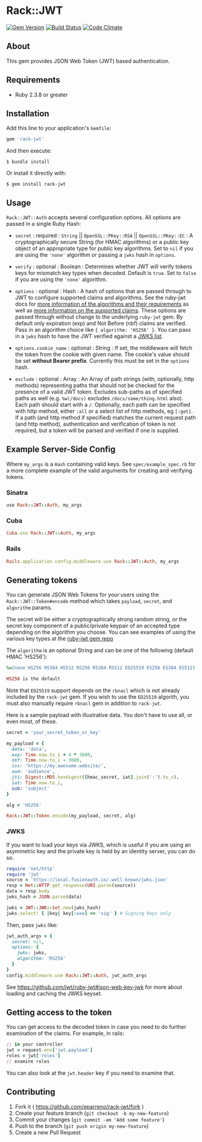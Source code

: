 # Rack::JWT

[![Gem Version](https://badge.fury.io/rb/rack-jwt.svg)](http://badge.fury.io/rb/rack-jwt)
[![Build Status](https://travis-ci.org/eparreno/rack-jwt.svg)](https://travis-ci.org/eparreno/rack-jwt)
[![Code Climate](https://codeclimate.com/github/eparreno/rack-jwt/badges/gpa.svg)](https://codeclimate.com/github/eparreno/rack-jwt)

## About

This gem provides JSON Web Token (JWT) based authentication.

## Requirements

- Ruby 2.3.8 or greater

## Installation

Add this line to your application's `Gemfile`:

```ruby
gem 'rack-jwt'
```

And then execute:

```
$ bundle install
```

Or install it directly with:

```
$ gem install rack-jwt
```

## Usage

`Rack::JWT::Auth` accepts several configuration options. All options are passed in a single Ruby Hash:

* `secret` : required : `String` || `OpenSSL::PKey::RSA` || `OpenSSL::PKey::EC` : A cryptographically secure String (for HMAC algorithms) or a public key object of an appropriate type for public key algorithms. Set to `nil` if you are using the `'none'` algorithm or passing a `jwks` hash in `options`.

* `verify` : optional : Boolean : Determines whether JWT will verify tokens keys for mismatch key types when decoded. Default is `true`. Set to `false` if you are using the `'none'` algorithm.

* `options` : optional : Hash : A hash of options that are passed through to JWT to configure supported claims and algorithms. See the ruby-jwt docs for [more information of the algorithms and their requirements](https://github.com/jwt/ruby-jwt#algorithms-and-usage) as well as [more information on the supported claims](https://github.com/progrium/ruby-jwt#support-for-reserved-claim-names). These options are passed through without change to the underlying `ruby-jwt` gem. By default only expiration (exp) and Not Before (nbf) claims are verified. Pass in an algorithm choice like `{ algorithm: 'HS256' }`. You can pass in a `jwks` hash to have the JWT verified against a [JWKS list](https://github.com/jwt/ruby-jwt#json-web-key-jwk). 

* `options.cookie_name` : optional : String : If set, the middleware will fetch the token from the 
cookie with given name. The cookie's value should be set **without Bearer prefix**. Currently this 
must be set in the `options` hash.

* `exclude` : optional : Array : An Array of path strings (with, optionally, http methods) representing paths that should not be checked for the presence of a valid JWT token. Excludes sub-paths as of specified paths as well (e.g. `%w(/docs)` excludes `/docs/some/thing.html` also). Each path should start with a `/`. Optionally, each path can be specified with http method, either `:all` or a select list of http methods, eg `[:get]`.  If a path (and http method if specified) matches the current request path (and http method), authentication and verification of token is not required, but a token will be parsed and verified if one is supplied.

## Example Server-Side Config

Where `my_args` is a `Hash` containing valid keys. See `spec/example_spec.rb`
for a more complete example of the valid arguments for creating and verifying
tokens.

### Sinatra

```ruby
use Rack::JWT::Auth, my_args
```

### Cuba

```ruby
Cuba.use Rack::JWT::Auth, my_args
```

### Rails

```ruby
Rails.application.config.middleware.use Rack::JWT::Auth, my_args
```

## Generating tokens

You can generate JSON Web Tokens for your users using the
`Rack::JWT::Token#encode` method which takes `payload`,
`secret`, and `algorithm` params.

The secret will be either a cryptographically strong random string, or the
secret key component of a public/private keypair of an accepted type depending on
the algorithm you choose. You can see examples of using the various key types at
the [ruby-jwt gem repo](https://github.com/jwt/ruby-jwt/blob/master/README.md)

The `algorithm` is an optional String and can be one of the following (default HMAC 'HS256'):

```ruby
%w(none HS256 HS384 HS512 RS256 RS384 RS512 ED25519 ES256 ES384 ES512)

HS256 is the default
```

Note that `ED25519` support depends on the `rbnacl` which is _not_ already included by the
`rack-jwt` gem. If you wish to use the `ED25519` algorith, you must also manually require
`rbnacl` gem in addition to `rack-jwt`.

Here is a sample payload with illustrative data. You don't have to use all,
or even most, of these.

```ruby
secret = 'your_secret_token_or_key'

my_payload = {
  data: 'data',
  exp: Time.now.to_i + 4 * 3600,
  nbf: Time.now.to_i - 3600,
  iss: 'https://my.awesome.website/',
  aud: 'audience',
  jti: Digest::MD5.hexdigest([hmac_secret, iat].join(':').to_s),
  iat: Time.now.to_i,
  sub: 'subject'
}

alg = 'HS256'

Rack::JWT::Token.encode(my_payload, secret, alg)
```

### JWKS

If you want to load your keys via JWKS, which is useful if you are using an asymmetric key and the private key is held by an identity server, you can do so.

```ruby
require 'net/http'
require 'jwt'
source = 'https://local.fusionauth.io/.well-known/jwks.json'
resp = Net::HTTP.get_response(URI.parse(source))
data = resp.body
jwks_hash = JSON.parse(data)

jwks = JWT::JWK::Set.new(jwks_hash)
jwks.select! { |key| key[:use] == 'sig' } # Signing Keys only
```

Then, pass `jwks` like:

```ruby
jwt_auth_args = {
  secret: nil,
  options: {
    jwks: jwks,
    algorithm: 'RS256'
  }
}
config.middleware.use Rack::JWT::Auth, jwt_auth_args
```

See https://github.com/jwt/ruby-jwt#json-web-key-jwk for more about loading and caching the JWKS keyset.

## Getting access to the token

You can get access to the decoded token in case you need to do further examination of the claims. For example, in rails:

```ruby
// in your controller
jwt = request.env['jwt.payload']
roles = jwt['roles']
// examine roles
```

You can also look at the `jwt.header` key if you need to examine that.

## Contributing

1. Fork it ( https://github.com/eparreno/rack-jwt/fork )
2. Create your feature branch (`git checkout -b my-new-feature`)
3. Commit your changes (`git commit -am 'Add some feature'`)
4. Push to the branch (`git push origin my-new-feature`)
5. Create a new Pull Request
